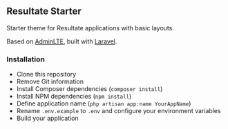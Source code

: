 ## Resultate Starter

Starter theme for Resultate applications with basic layouts.

Based on [AdminLTE](https://github.com/almasaeed2010/AdminLTE), built with [Laravel](https://github.com/laravel/laravel).

### Installation

- Clone this repository
- Remove Git information
- Install Composer dependencies (`composer install`)
- Install NPM dependencies (`npm install`)
- Define application name (`php artisan app:name YourAppName`)
- Rename `.env.example` to `.env` and configure your environment variables
- Build your application